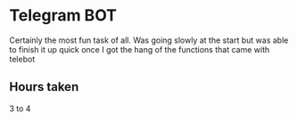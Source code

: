 # Telegram BOT

Certainly the most fun task of all. Was going slowly at the start but was able to finish it up quick once I got the hang of the functions that came with telebot

## Hours taken
3 to 4
